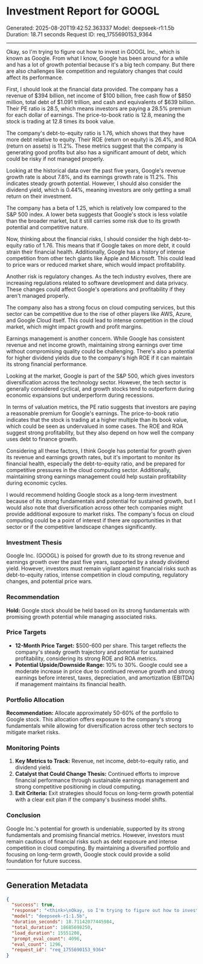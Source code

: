 # Investment Report for GOOGL

Generated: 2025-08-20T19:42:52.363337
Model: deepseek-r1:1.5b
Duration: 18.71 seconds
Request ID: req_1755690153_9364

---

<think>
Okay, so I'm trying to figure out how to invest in GOOGL Inc., which is known as Google. From what I know, Google has been around for a while and has a lot of growth potential because it's a big tech company. But there are also challenges like competition and regulatory changes that could affect its performance.

First, I should look at the financial data provided. The company has a revenue of $394 billion, net income of $100 billion, free cash flow of $850 million, total debt of $1.091 trillion, and cash and equivalents of $639 billion. Their PE ratio is 28.5, which means investors are paying a 28.5% premium for each dollar of earnings. The price-to-book ratio is 12.8, meaning the stock is trading at 12.8 times its book value.

The company's debt-to-equity ratio is 1.76, which shows that they have more debt relative to equity. Their ROE (return on equity) is 26.4%, and ROA (return on assets) is 11.2%. These metrics suggest that the company is generating good profits but also has a significant amount of debt, which could be risky if not managed properly.

Looking at the historical data over the past five years, Google's revenue growth rate is about 7.8%, and its earnings growth rate is 11.2%. This indicates steady growth potential. However, I should also consider the dividend yield, which is 0.44%, meaning investors are only getting a small return on their investment.

The company has a beta of 1.25, which is relatively low compared to the S&P 500 index. A lower beta suggests that Google's stock is less volatile than the broader market, but it still carries some risk due to its growth potential and competitive nature.

Now, thinking about the financial risks, I should consider the high debt-to-equity ratio of 1.76. This means that if Google takes on more debt, it could strain their financial health. Additionally, Google has a history of intense competition from other tech giants like Apple and Microsoft. This could lead to price wars or reduced market share, which would impact profitability.

Another risk is regulatory changes. As the tech industry evolves, there are increasing regulations related to software development and data privacy. These changes could affect Google's operations and profitability if they aren't managed properly.

The company also has a strong focus on cloud computing services, but this sector can be competitive due to the rise of other players like AWS, Azure, and Google Cloud itself. This could lead to intense competition in the cloud market, which might impact growth and profit margins.

Earnings management is another concern. While Google has consistent revenue and net income growth, maintaining strong earnings over time without compromising quality could be challenging. There's also a potential for higher dividend yields due to the company's high ROE if it can maintain its strong financial performance.

Looking at the market, Google is part of the S&P 500, which gives investors diversification across the technology sector. However, the tech sector is generally considered cyclical, and growth stocks tend to outperform during economic expansions but underperform during recessions.

In terms of valuation metrics, the PE ratio suggests that investors are paying a reasonable premium for Google's earnings. The price-to-book ratio indicates that the stock is trading at a higher multiple than its book value, which could be seen as undervalued in some cases. The ROE and ROA suggest strong profitability, but they also depend on how well the company uses debt to finance growth.

Considering all these factors, I think Google has potential for growth given its revenue and earnings growth rates, but it's important to monitor its financial health, especially the debt-to-equity ratio, and be prepared for competitive pressures in the cloud computing sector. Additionally, maintaining strong earnings management could help sustain profitability during economic cycles.

I would recommend holding Google stock as a long-term investment because of its strong fundamentals and potential for sustained growth, but I would also note that diversification across other tech companies might provide additional exposure to market risks. The company's focus on cloud computing could be a point of interest if there are opportunities in that sector or if the competitive landscape changes significantly.
</think>

### Investment Thesis
Google Inc. (GOOGL) is poised for growth due to its strong revenue and earnings growth over the past five years, supported by a steady dividend yield. However, investors must remain vigilant against financial risks such as debt-to-equity ratios, intense competition in cloud computing, regulatory changes, and potential price wars.

### Recommendation
**Hold:** Google stock should be held based on its strong fundamentals with promising growth potential while managing associated risks.

### Price Targets
- **12-Month Price Target:** $500-600 per share. This target reflects the company's steady growth trajectory and potential for sustained profitability, considering its strong ROE and ROA metrics.
- **Potential Upside/Downside Range:** 10% to 30%. Google could see a moderate increase in price due to continued revenue growth and strong earnings before interest, taxes, depreciation, and amortization (EBITDA) if management maintains its financial health.

### Portfolio Allocation
**Recommendation:** Allocate approximately 50-60% of the portfolio to Google stock. This allocation offers exposure to the company's strong fundamentals while allowing for diversification across other tech sectors to mitigate market risks.

### Monitoring Points
1. **Key Metrics to Track:** Revenue, net income, debt-to-equity ratio, and dividend yield.
2. **Catalyst that Could Change Thesis:** Continued efforts to improve financial performance through sustainable earnings management and strong competitive positioning in cloud computing.
3. **Exit Criteria:** Exit strategies should focus on long-term growth potential with a clear exit plan if the company's business model shifts.

### Conclusion
Google Inc.'s potential for growth is undeniable, supported by its strong fundamentals and promising financial metrics. However, investors must remain cautious of financial risks such as debt exposure and intense competition in cloud computing. By maintaining a diversified portfolio and focusing on long-term growth, Google stock could provide a solid foundation for future success.

---

## Generation Metadata
```json
{
  "success": true,
  "response": "<think>\nOkay, so I'm trying to figure out how to invest in GOOGL Inc., which is known as Google. From what I know, Google has been around for a while and has a lot of growth potential because it's a big tech company. But there are also challenges like competition and regulatory changes that could affect its performance.\n\nFirst, I should look at the financial data provided. The company has a revenue of $394 billion, net income of $100 billion, free cash flow of $850 million, total debt of $1.091 trillion, and cash and equivalents of $639 billion. Their PE ratio is 28.5, which means investors are paying a 28.5% premium for each dollar of earnings. The price-to-book ratio is 12.8, meaning the stock is trading at 12.8 times its book value.\n\nThe company's debt-to-equity ratio is 1.76, which shows that they have more debt relative to equity. Their ROE (return on equity) is 26.4%, and ROA (return on assets) is 11.2%. These metrics suggest that the company is generating good profits but also has a significant amount of debt, which could be risky if not managed properly.\n\nLooking at the historical data over the past five years, Google's revenue growth rate is about 7.8%, and its earnings growth rate is 11.2%. This indicates steady growth potential. However, I should also consider the dividend yield, which is 0.44%, meaning investors are only getting a small return on their investment.\n\nThe company has a beta of 1.25, which is relatively low compared to the S&P 500 index. A lower beta suggests that Google's stock is less volatile than the broader market, but it still carries some risk due to its growth potential and competitive nature.\n\nNow, thinking about the financial risks, I should consider the high debt-to-equity ratio of 1.76. This means that if Google takes on more debt, it could strain their financial health. Additionally, Google has a history of intense competition from other tech giants like Apple and Microsoft. This could lead to price wars or reduced market share, which would impact profitability.\n\nAnother risk is regulatory changes. As the tech industry evolves, there are increasing regulations related to software development and data privacy. These changes could affect Google's operations and profitability if they aren't managed properly.\n\nThe company also has a strong focus on cloud computing services, but this sector can be competitive due to the rise of other players like AWS, Azure, and Google Cloud itself. This could lead to intense competition in the cloud market, which might impact growth and profit margins.\n\nEarnings management is another concern. While Google has consistent revenue and net income growth, maintaining strong earnings over time without compromising quality could be challenging. There's also a potential for higher dividend yields due to the company's high ROE if it can maintain its strong financial performance.\n\nLooking at the market, Google is part of the S&P 500, which gives investors diversification across the technology sector. However, the tech sector is generally considered cyclical, and growth stocks tend to outperform during economic expansions but underperform during recessions.\n\nIn terms of valuation metrics, the PE ratio suggests that investors are paying a reasonable premium for Google's earnings. The price-to-book ratio indicates that the stock is trading at a higher multiple than its book value, which could be seen as undervalued in some cases. The ROE and ROA suggest strong profitability, but they also depend on how well the company uses debt to finance growth.\n\nConsidering all these factors, I think Google has potential for growth given its revenue and earnings growth rates, but it's important to monitor its financial health, especially the debt-to-equity ratio, and be prepared for competitive pressures in the cloud computing sector. Additionally, maintaining strong earnings management could help sustain profitability during economic cycles.\n\nI would recommend holding Google stock as a long-term investment because of its strong fundamentals and potential for sustained growth, but I would also note that diversification across other tech companies might provide additional exposure to market risks. The company's focus on cloud computing could be a point of interest if there are opportunities in that sector or if the competitive landscape changes significantly.\n</think>\n\n### Investment Thesis\nGoogle Inc. (GOOGL) is poised for growth due to its strong revenue and earnings growth over the past five years, supported by a steady dividend yield. However, investors must remain vigilant against financial risks such as debt-to-equity ratios, intense competition in cloud computing, regulatory changes, and potential price wars.\n\n### Recommendation\n**Hold:** Google stock should be held based on its strong fundamentals with promising growth potential while managing associated risks.\n\n### Price Targets\n- **12-Month Price Target:** $500-600 per share. This target reflects the company's steady growth trajectory and potential for sustained profitability, considering its strong ROE and ROA metrics.\n- **Potential Upside/Downside Range:** 10% to 30%. Google could see a moderate increase in price due to continued revenue growth and strong earnings before interest, taxes, depreciation, and amortization (EBITDA) if management maintains its financial health.\n\n### Portfolio Allocation\n**Recommendation:** Allocate approximately 50-60% of the portfolio to Google stock. This allocation offers exposure to the company's strong fundamentals while allowing for diversification across other tech sectors to mitigate market risks.\n\n### Monitoring Points\n1. **Key Metrics to Track:** Revenue, net income, debt-to-equity ratio, and dividend yield.\n2. **Catalyst that Could Change Thesis:** Continued efforts to improve financial performance through sustainable earnings management and strong competitive positioning in cloud computing.\n3. **Exit Criteria:** Exit strategies should focus on long-term growth potential with a clear exit plan if the company's business model shifts.\n\n### Conclusion\nGoogle Inc.'s potential for growth is undeniable, supported by its strong fundamentals and promising financial metrics. However, investors must remain cautious of financial risks such as debt exposure and intense competition in cloud computing. By maintaining a diversified portfolio and focusing on long-term growth, Google stock could provide a solid foundation for future success.",
  "model": "deepseek-r1:1.5b",
  "duration_seconds": 18.71142077445984,
  "total_duration": 18685698250,
  "load_duration": 15551208,
  "prompt_eval_count": 4096,
  "eval_count": 1296,
  "request_id": "req_1755690153_9364"
}
```
